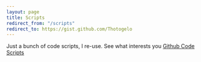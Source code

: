 ```yaml
---
layout: page
title: Scripts
redirect_from: "/scripts"
redirect_to: https://gist.github.com/Thotogelo
---
```



Just a bunch of code scripts, I re-use. See what interests you
[Github Code Scripts](https://gist.github.com/Thotogelo)
